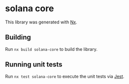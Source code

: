# solana core

This library was generated with [Nx](https://nx.dev).

## Building

Run `nx build solana-core` to build the library.

## Running unit tests

Run `nx test solana-core` to execute the unit tests via [Jest](https://jestjs.io).
